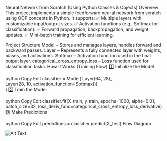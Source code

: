 Neural Network from Scratch (Using Python Classes & Objects)
Overview
This project implements a simple feedforward neural network from scratch using OOP concepts in Python. It supports:
✅ Multiple layers with customizable input/output sizes.
✅ Activation functions (e.g., Softmax for classification).
✅ Forward propagation, backpropagation, and weight updates.
✅ Mini-batch training for efficient learning.

Project Structure
Model – Stores and manages layers, handles forward and backward passes.
Layer – Represents a fully connected layer with weights, biases, and activations.
Softmax – Activation function used in the final output layer.
categorical_cross_entropy_loss – Loss function used for classification tasks.
How It Works (Training Flow)
1️⃣ Initialize the Model

python
Copy
Edit
classifier = Model(
    Layer(64, 28),  
    Layer(28, 10, activation_function=Softmax())  
)
2️⃣ Train the Model

python
Copy
Edit
classifier.fit(X_train, y_train, epochs=1000, alpha=0.01, batch_size=32, loss_deriv_func=categorical_cross_entropy_loss_derivative)
3️⃣ Make Predictions

python
Copy
Edit
predictions = classifier.predict(X_test)
Flow Diagram

![Alt Text](https://github.com/Coolcoder009/NeuralNetworks-Scratch/blob/main/Flow/Neural%20Network.png?raw=true)
